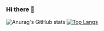 ### Hi there 👋

<!--
**shellingfordly/shellingfordly** is a ✨ _special_ ✨ repository because its `README.md` (this file) appears on your GitHub profile.

Here are some ideas to get you started:

- 🔭 I’m currently working on ...
- 🌱 I’m currently learning ...
- 👯 I’m looking to collaborate on ...
- 🤔 I’m looking for help with ...
- 💬 Ask me about ...
- 📫 How to reach me: ...
- 😄 Pronouns: ...
- ⚡ Fun fact: ...
-->

![Anurag's GitHub stats](https://github-readme-stats.vercel.app/api?username=shellingfordly&show_icons=true&theme=radical)
[![Top Langs](https://github-readme-stats.vercel.app/api/top-langs/?username=shellingfordly&theme=radical)](https://github.com/anuraghazra/github-readme-stats)

